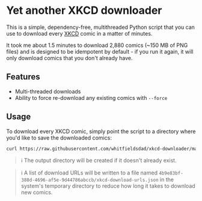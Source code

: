 # Yet another XKCD downloader

This is a simple, dependency-free, multithreaded Python script that you can use to download every [XKCD](https://xkcd.com) comic in a matter of minutes.

It took me about 1.5 minutes to download 2,880 comics (~150 MB of PNG files) and is designed to be idempotent by default - if you run it again, it will only download comics that you don't already have.

## Features

- Multi-threaded downloads
- Ability to force re-download any existing comics with `--force`

## Usage

To download every XKCD comic, simply point the script to a directory where you'd like to save the downloaded comics:

```bash
curl https://raw.githubusercontent.com/whitfieldsdad/xkcd-downloader/main/main.py -s | python3 - -o xkcd/
```

> ℹ️ The output directory will be created if it doesn't already exist.

> ℹ️ A list of download URLs will be written to a file named `4b9e83bf-388d-4696-af5e-9d44786abccb/xkcd-download-urls.json` in the system's temporary directory to reduce how long it takes to download new comics.
